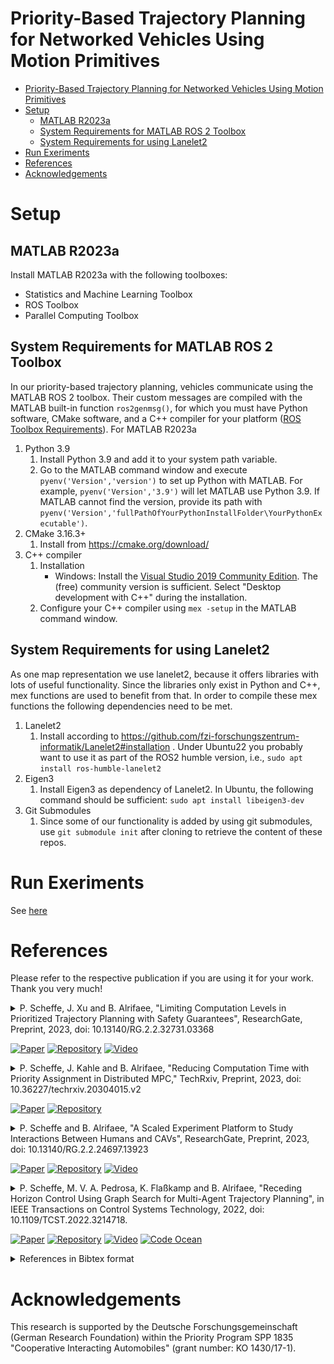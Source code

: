 # Priority-Based Trajectory Planning for Networked Vehicles Using Motion Primitives

- [Priority-Based Trajectory Planning for Networked Vehicles Using Motion Primitives](#priority-based-trajectory-planning-for-networked-vehicles-using-motion-primitives)
- [Setup](#setup)
    - [MATLAB R2023a](#matlab-r2023a)
    - [System Requirements for MATLAB ROS 2 Toolbox](#system-requirements-for-matlab-ros-2-toolbox)
    - [System Requirements for using Lanelet2](#system-requirements-for-using-lanelet2)
- [Run Exeriments](#run-exeriments)
- [References](#references)
- [Acknowledgements](#acknowledgements)

# Setup

## MATLAB R2023a

Install MATLAB R2023a with the following toolboxes:

- Statistics and Machine Learning Toolbox
- ROS Toolbox
- Parallel Computing Toolbox

## System Requirements for MATLAB ROS 2 Toolbox
In our priority-based trajectory planning, vehicles communicate using the MATLAB ROS 2 toolbox. Their custom messages are compiled with the MATLAB built-in function `ros2genmsg()`, for which you must have Python software, CMake software, and a C++ compiler for your platform ([ROS Toolbox Requirements](https://de.mathworks.com/help/ros/gs/ros-system-requirements.html)).
For MATLAB R2023a

1. Python 3.9
    1. Install Python 3.9 and add it to your system path variable.
    2. Go to the MATLAB command window and execute `pyenv('Version','version')` to set up Python with MATLAB. For example, `pyenv('Version','3.9')` will let MATLAB use Python 3.9. If MATLAB cannot find the version, provide its path with `pyenv('Version','fullPathOfYourPythonInstallFolder\YourPythonExecutable')`.
2. CMake 3.16.3+
    1. Install from <https://cmake.org/download/>
3. C++ compiler
    1. Installation
        - Windows: Install the [Visual Studio 2019 Community Edition](https://learn.microsoft.com/en-us/visualstudio/releases/2019/release-notes). The (free) community version is sufficient. Select "Desktop development with C++" during the installation.
    2. Configure your C++ compiler using `mex -setup` in the MATLAB command window.

## System Requirements for using Lanelet2

As one map representation we use lanelet2, because it offers libraries with lots of useful functionality. Since the libraries only exist in Python and C++, mex functions are used to benefit from that. In order to compile these mex functions the following dependencies need to be met.

1. Lanelet2
    1. Install according to <https://github.com/fzi-forschungszentrum-informatik/Lanelet2#installation> . Under Ubuntu22 you probably want to use it as part of the ROS2 humble version, i.e., `sudo apt install ros-humble-lanelet2`
2. Eigen3
    1. Install Eigen3 as dependency of Lanelet2. In Ubuntu, the following command should be sufficient: `sudo apt install libeigen3-dev`
3. Git Submodules
    1. Since some of our functionality is added by using git submodules, use `git submodule init` after cloning to retrieve the content of these repos.

# Run Exeriments

See [here](/doc/Run_Experiments.md)

# References

Please refer to the respective publication if you are using it for your work. Thank you very much!

<details>
<summary>
P. Scheffe, J. Xu and B. Alrifaee, "Limiting Computation Levels in Prioritized Trajectory Planning with Safety Guarantees", ResearchGate, Preprint, 2023, doi: 10.13140/RG.2.2.32731.03368
<br>

<!-- icons from https://simpleicons.org/ -->
[![Paper](https://img.shields.io/badge/Preprint-Paper-00629B)](http://dx.doi.org/10.13140/RG.2.2.32731.03368)
[![Repository](https://img.shields.io/badge/-GitHub-181717?logo=GitHub)](https://github.com/embedded-software-laboratory/p-dmpc)
[![Video](https://img.shields.io/badge/-Video-FF0000?logo=YouTube)](https://youtu.be/alGHLwQQpHI)
</summary>
<p>

The results of the publication can be reproduced by running
```matlab
open graph_based_planning.prj
eval_parallel_computation_prediction_inconsistency()
eval_parallel_computation_CLs()
```
The results are saved in the folder "results".

</p>
</details>

<details>
<summary>
P. Scheffe, J. Kahle and B. Alrifaee, "Reducing Computation Time with Priority Assignment in Distributed MPC," TechRxiv, Preprint, 2023, doi: 10.36227/techrxiv.20304015.v2
<br>

<!-- icons from https://simpleicons.org/ -->
[![Paper](https://img.shields.io/badge/Preprint-Paper-00629B)](https://doi.org/10.36227/techrxiv.20304015.v2)
[![Repository](https://img.shields.io/badge/-GitHub-181717?logo=GitHub)](https://github.com/embedded-software-laboratory/p-dmpc)
</summary>
<p>

The results of the publication can be reproduced by running
```matlab
eval_coloring_paper()
```
This evaluation comprises 720 simulations, so it will take days until completion.
The results are saved in the folder "results".

</p>
</details>

<details>
<summary>
P. Scheffe and B. Alrifaee, "A Scaled Experiment Platform to Study Interactions Between Humans and CAVs", ResearchGate, Preprint, 2023, doi: 10.13140/RG.2.2.24697.13923
<br>

<!-- icons from https://simpleicons.org/ -->
[![Paper](https://img.shields.io/badge/Preprint-Paper-00629B)](https://dx.doi.org/10.13140/RG.2.2.24697.13923)
[![Repository](https://img.shields.io/badge/-GitHub-181717?logo=GitHub)](https://github.com/embedded-software-laboratory/p-dmpc)
[![Video](https://img.shields.io/badge/-Video-FF0000?logo=YouTube)](https://youtu.be/kDIVu0tv9Ro)
</summary>
<p>

The results of the publication can be reproduced by running

```matlab
hdv_reachable_set_experiment()
```

in [pub/manual-control](https://github.com/embedded-software-laboratory/p-dmpc/tree/pub/manual-control).
The results are saved in the folder "results".

</p>
</details>

<details>
<summary>
P. Scheffe, M. V. A. Pedrosa, K. Flaßkamp and B. Alrifaee, "Receding Horizon Control Using Graph Search for Multi-Agent Trajectory Planning", in IEEE Transactions on Control Systems Technology, 2022, doi: 10.1109/TCST.2022.3214718.

<!-- icons from https://simpleicons.org/ -->
[![Paper](https://img.shields.io/badge/-Paper-00629B?logo=IEEE)](https://doi.org/10.1109/TCST.2022.3214718)
[![Repository](https://img.shields.io/badge/-GitHub-181717?logo=GitHub)](https://github.com/embedded-software-laboratory/p-dmpc)
[![Video](https://img.shields.io/badge/-Video-FF0000?logo=YouTube)](https://www.youtube.com/watch?v=7LB7I5SOpQE)
[![Code Ocean](https://codeocean.com/codeocean-assets/badge/open-in-code-ocean.svg)](https://codeocean.com/capsule/7778016)
</summary>
<p>
<img src="./docs/media/3-circle_rhgs.gif" width=640/>

The results of the publication can be reproduced by running

```matlab
eval_rhgs()
```

in [pub/rhgs](https://github.com/embedded-software-laboratory/p-dmpc/tree/pub/rhgs).
The results are saved in the folder "results".

</p>
</details>

<details>
<summary>
References in Bibtex format
</summary>
<p>

```bibtex
@article{scheffe2023limiting,
    author  = {Patrick Scheffe and Jianye Xu and Bassam Alrifaee},
    title   = {Limiting Computation Levels in Prioritized Trajectory Planning with Safety Guarantees},
    year    = {2023},
    doi     = {10.13140/RG.2.2.32731.03368}}
}

@article{scheffe2023reducing,
    author = {Patrick Scheffe and Julius Kahle and Bassam Alrifaee},
    title  = {Reducing Computation Time with Priority Assignment in Distributed MPC},
    year   = {2023},
    month  = {2},
    doi    = {10.36227/techrxiv.20304015.v2}
}

@article{scheffe2023scaled,
    author = {Patrick Scheffe and Bassam Alrifaee},
    title  = {A Scaled Experiment Platform to Study Interactions Between Humans and CAVs},
    year   = {2023},
    month  = {2},
    doi    = {10.13140/RG.2.2.24697.13923}
}

@article{scheffe2022receding,
    author  = {Patrick Scheffe and Matheus Vitor de Andrade Pedrosa and Kathrin Flaßkamp and Bassam Alrifaee},
    journal = {IEEE Transactions on Control Systems Technology},
    title   = {Receding Horizon Control Using Graph Search for Multi-Agent Trajectory Planning},
    year    = {2022},
    volume  = {},
    number  = {},
    pages   = {1-14},
    doi     = {10.1109/TCST.2022.3214718}
}
```

</p>
</details>

# Acknowledgements
This research is supported by the Deutsche Forschungsgemeinschaft (German Research Foundation) within the Priority Program SPP 1835 "Cooperative Interacting Automobiles" (grant number: KO 1430/17-1).
